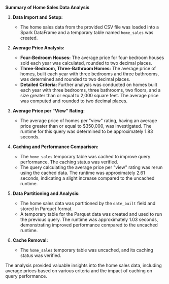 **Summary of Home Sales Data Analysis**

1. **Data Import and Setup:**
   - The home sales data from the provided CSV file was loaded into a Spark DataFrame and a temporary table named `home_sales` was created.

2. **Average Price Analysis:**
   - **Four-Bedroom Houses:** The average price for four-bedroom houses sold each year was calculated, rounded to two decimal places.
   - **Three-Bedroom, Three-Bathroom Homes:** The average price of homes, built each year with three bedrooms and three bathrooms, was determined and rounded to two decimal places.
   - **Detailed Criteria:** Further analysis was conducted on homes built each year with three bedrooms, three bathrooms, two floors, and a size greater than or equal to 2,000 square feet. The average price was computed and rounded to two decimal places.

3. **Average Price per "View" Rating:**
   - The average price of homes per "view" rating, having an average price greater than or equal to $350,000, was investigated. The runtime for this query was determined to be approximately 1.83 seconds.

4. **Caching and Performance Comparison:**
   - The `home_sales` temporary table was cached to improve query performance. The caching status was verified.
   - The query calculating the average price per "view" rating was rerun using the cached data. The runtime was approximately 2.61 seconds, indicating a slight increase compared to the uncached runtime.

5. **Data Partitioning and Analysis:**
   - The home sales data was partitioned by the `date_built` field and stored in Parquet format.
   - A temporary table for the Parquet data was created and used to run the previous query. The runtime was approximately 1.03 seconds, demonstrating improved performance compared to the uncached runtime.

6. **Cache Removal:**
   - The `home_sales` temporary table was uncached, and its caching status was verified.

The analysis provided valuable insights into the home sales data, including average prices based on various criteria and the impact of caching on query performance.

